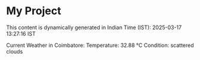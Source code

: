 # My Project

This content is dynamically generated in Indian Time (IST): 2025-03-17 13:27:16 IST


Current Weather in Coimbatore:
Temperature: 32.88 °C
Condition: scattered clouds

